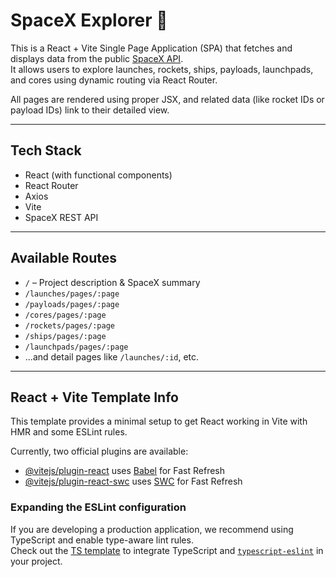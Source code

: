 # SpaceX Explorer 🚀

This is a React + Vite Single Page Application (SPA) that fetches and displays data from the public [SpaceX API](https://github.com/r-spacex/SpaceX-API).  
It allows users to explore launches, rockets, ships, payloads, launchpads, and cores using dynamic routing via React Router.

All pages are rendered using proper JSX, and related data (like rocket IDs or payload IDs) link to their detailed view.

---

## Tech Stack

-   React (with functional components)
-   React Router
-   Axios
-   Vite
-   SpaceX REST API

---

## Available Routes

-   `/` – Project description & SpaceX summary
-   `/launches/pages/:page`
-   `/payloads/pages/:page`
-   `/cores/pages/:page`
-   `/rockets/pages/:page`
-   `/ships/pages/:page`
-   `/launchpads/pages/:page`
-   ...and detail pages like `/launches/:id`, etc.

---

## React + Vite Template Info

This template provides a minimal setup to get React working in Vite with HMR and some ESLint rules.

Currently, two official plugins are available:

-   [@vitejs/plugin-react](https://github.com/vitejs/vite-plugin-react/blob/main/packages/plugin-react/README.md) uses [Babel](https://babeljs.io/) for Fast Refresh
-   [@vitejs/plugin-react-swc](https://github.com/vitejs/vite-plugin-react-swc) uses [SWC](https://swc.rs/) for Fast Refresh

### Expanding the ESLint configuration

If you are developing a production application, we recommend using TypeScript and enable type-aware lint rules.  
Check out the [TS template](https://github.com/vitejs/vite/tree/main/packages/create-vite/template-react-ts) to integrate TypeScript and [`typescript-eslint`](https://typescript-eslint.io) in your project.
